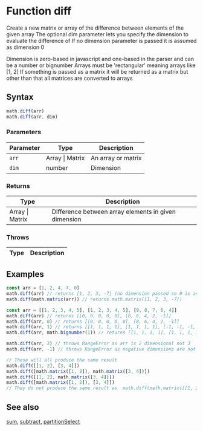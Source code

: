 <!-- Note: This file is automatically generated from source code comments. Changes made in this file will be overridden. -->

# Function diff

Create a new matrix or array of the difference between elements of the given array
The optional dim parameter lets you specify the dimension to evaluate the difference of
If no dimension parameter is passed it is assumed as dimension 0

Dimension is zero-based in javascript and one-based in the parser and can be a number or bignumber
Arrays must be 'rectangular' meaning arrays like [1, 2]
If something is passed as a matrix it will be returned as a matrix but other than that all matrices are converted to arrays


## Syntax

```js
math.diff(arr)
math.diff(arr, dim)
```

### Parameters

Parameter | Type | Description
--------- | ---- | -----------
`arr` | Array &#124; Matrix | An array or matrix
`dim` | number | Dimension

### Returns

Type | Description
---- | -----------
Array &#124; Matrix | Difference between array elements in given dimension


### Throws

Type | Description
---- | -----------


## Examples

```js
const arr = [1, 2, 4, 7, 0]
math.diff(arr) // returns [1, 2, 3, -7] (no dimension passed so 0 is assumed)
math.diff(math.matrix(arr)) // returns math.matrix([1, 2, 3, -7])

const arr = [[1, 2, 3, 4, 5], [1, 2, 3, 4, 5], [9, 8, 7, 6, 4]]
math.diff(arr) // returns [[0, 0, 0, 0, 0], [8, 6, 4, 2, -1]]
math.diff(arr, 0) // returns [[0, 0, 0, 0, 0], [8, 6, 4, 2, -1]]
math.diff(arr, 1) // returns [[1, 1, 1, 1], [1, 1, 1, 1], [-1, -1, -1, -2]]
math.diff(arr, math.bignumber(1)) // returns [[1, 1, 1, 1], [1, 1, 1, 1], [-1, -1, -1, -2]]

math.diff(arr, 2) // throws RangeError as arr is 2 dimensional not 3
math.diff(arr, -1) // throws RangeError as negative dimensions are not allowed

// These will all produce the same result
math.diff([[1, 2], [3, 4]])
math.diff([math.matrix([1, 2]), math.matrix([3, 4])])
math.diff([[1, 2], math.matrix([3, 4])])
math.diff([math.matrix([1, 2]), [3, 4]])
// They do not produce the same result as  math.diff(math.matrix([[1, 2], [3, 4]])) as this returns a matrix
```


## See also

[sum](sum.md),
[subtract](subtract.md),
[partitionSelect](partitionSelect.md)
